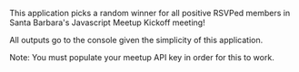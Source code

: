 This application picks a random winner for all positive RSVPed members in Santa Barbara's Javascript Meetup Kickoff meeting!

All outputs go to the console given the simplicity of this application.

Note: You must populate your meetup API key in order for this to work.